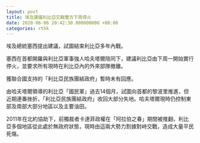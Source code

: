 ```yaml
---
layout: post
title: 埃及建議利比亞交戰雙方下周停火
date: 2020-06-06 20:42:30.000000000 +08:00
categories: rthk
---
```


埃及總統塞西提出建議，試圖結束利比亞多年內戰。

塞西在首都開羅與利比亞軍事強人哈夫塔爾陪同下，建議利比亞由下周一開始實行停火，並要求所有現時在利比亞內的外來部隊撤離。

獲聯合國支持的「利比亞民族團結政府」暫時未有回應。

由哈夫塔爾領導的利比亞「國民軍」過去14個月，試圖向首都的黎波里推進，但近期連番挫折，「利比亞民族團結政府」收回大部分失地。哈夫塔爾現時仍控制東部及南部大部分地區以及主要油田。

2011年在北約協助下，前獨裁者卡達菲政權在「阿拉伯之春」期間被推翻，利比亞多個地區從此處於無政府狀態，現時由這兩大勢力割據對峙交戰，造成大量平民死傷。
